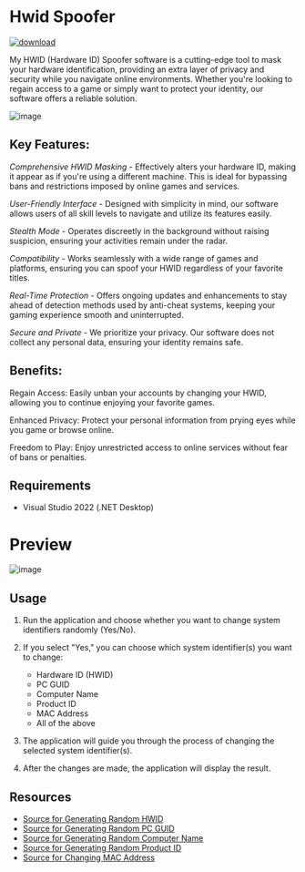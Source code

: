 # Hwid Spoofer 

[![download](https://img.shields.io/badge/click%20to%20download-8A2BE2)](https://github.com/)

My HWID (Hardware ID) Spoofer software is a cutting-edge tool to mask your hardware identification, providing an extra layer of privacy and security while you navigate online environments. Whether you're looking to regain access to a game or simply want to protect your identity, our software offers a reliable solution.

![image](https://github.com/user-attachments/assets/db9065f8-69cf-4cd7-96cb-7f2674d00310)


## Key Features:

*Comprehensive HWID Masking* - Effectively alters your hardware ID, making it appear as if you're using a different machine. This is ideal for bypassing bans and restrictions imposed by online games and services.

*User-Friendly Interface* - Designed with simplicity in mind, our software allows users of all skill levels to navigate and utilize its features easily.

*Stealth Mode* - Operates discreetly in the background without raising suspicion, ensuring your activities remain under the radar.

*Compatibility* - Works seamlessly with a wide range of games and platforms, ensuring you can spoof your HWID regardless of your favorite titles.

*Real-Time Protection* - Offers ongoing updates and enhancements to stay ahead of detection methods used by anti-cheat systems, keeping your gaming experience smooth and uninterrupted.

*Secure and Private* - We prioritize your privacy. Our software does not collect any personal data, ensuring your identity remains safe.

## Benefits:

Regain Access: Easily unban your accounts by changing your HWID, allowing you to continue enjoying your favorite games.

Enhanced Privacy: Protect your personal information from prying eyes while you game or browse online.

Freedom to Play: Enjoy unrestricted access to online services without fear of bans or penalties.


## Requirements
- Visual Studio 2022 (.NET Desktop)

# Preview

![image](https://github.com/user-attachments/assets/9bd67eb4-72ef-4532-b462-a5bb74c369cc)

## Usage

1. Run the application and choose whether you want to change system identifiers randomly (Yes/No).

2. If you select "Yes," you can choose which system identifier(s) you want to change:
   - Hardware ID (HWID)
   - PC GUID
   - Computer Name
   - Product ID
   - MAC Address
   - All of the above


3. The application will guide you through the process of changing the selected system identifier(s).

4. After the changes are made, the application will display the result.

## Resources

- [Source for Generating Random HWID](https://docs.microsoft.com/en-us/windows/win32/cimwin32prov/win32-diskdrive)
- [Source for Generating Random PC GUID](https://docs.microsoft.com/en-us/dotnet/api/system.guid.newguid)
- [Source for Generating Random Computer Name](https://docs.microsoft.com/en-us/dotnet/api/system.guid.newguid)
- [Source for Generating Random Product ID](https://docs.microsoft.com/en-us/dotnet/api/system.guid.newguid)
- [Source for Changing MAC Address](https://docs.microsoft.com/en-us/dotnet/api/system.net.networkinformation.networkinterface)


